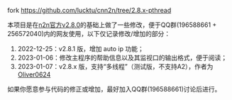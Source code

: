 

fork https://github.com/lucktu/cnn2n/tree/2.8.x-pthread



本项目是在[n2n官方v2.8.0](https://github.com/ntop/n2n/tree/2.8-stable)的基础上做了一些修改，便于QQ群(196588661 + 256572040)内的网友使用，以下仅记录修改/增加的部分：

1. 2022-12-25：v2.8.1 版，增加 auto ip 功能；
2. 2023-01-06：修改主程序的帮助信息以及其监视口的输出格式，便于阅读；
3. 2023-01-07：v2.8.x 版，支持“多线程”（测试版，不支持A2），作者为 [Oliver0624](https://github.com/Oliver0624)

如果你愿意参与代码的修正或增加，最好加入QQ群(196588661)讨论后进行。

